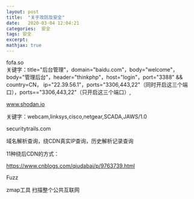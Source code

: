 ```yaml
---
layout: post
title:  "关于攻防及安全"
date:   2020-03-04 12:04:21
categories:  安全
tags: 安全
excerpt: 
mathjax: true
---
```



fofa.so   
关键字：title="后台管理"，domain="baidu.com"，body="welcome"，body="管理后台"，header="thinkphp"，host="login"，port="3388" && country=CN，
ip="22.39.56.1"，ports="3306,443,22"（同时开启这三个端口），ports=="3306,443,22"（只开启这三个端口）,

www.shodan.io   

关键字：webcam,linksys,cisco,netgear,SCADA,JAWS/1.0

securitytrails.com   

域名解析查询，绕CDN真实IP查询，历史解析记录查询

11种绕后CDN的方式：  

https://www.cnblogs.com/qiudabai/p/9763739.html


Fuzz

zmap工具 扫描整个公共互联网

